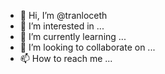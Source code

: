 - 👋 Hi, I’m @tranloceth
- 👀 I’m interested in ...
- 🌱 I’m currently learning ...
- 💞️ I’m looking to collaborate on ...
- 📫 How to reach me ...

<!---
tranloceth/tranloceth is a ✨ special ✨ repository because its `README.md` (this file) appears on your GitHub profile.
You can click the Preview link to take a look at your changes.
--->
